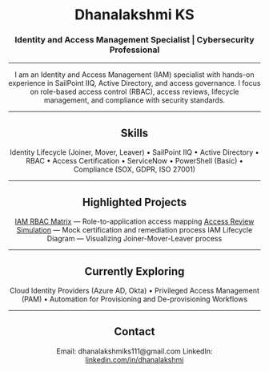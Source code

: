 <h1 align="center">Dhanalakshmi KS</h1>
<h3 align="center">Identity and Access Management Specialist | Cybersecurity Professional</h3>

---

<p align="center">
I am an Identity and Access Management (IAM) specialist with hands-on experience in SailPoint IIQ, Active Directory, and access governance.  
I focus on role-based access control (RBAC), access reviews, lifecycle management, and compliance with security standards.  
</p>

---

<h2 align="center">Skills</h2>

<p align="center">
Identity Lifecycle (Joiner, Mover, Leaver) • SailPoint IIQ • Active Directory • RBAC •  
Access Certification • ServiceNow • PowerShell (Basic) • Compliance (SOX, GDPR, ISO 27001)
</p>

---

<h2 align="center">Highlighted Projects</h2>

<p align="center">
<a href="https://github.com/AccessPilotX/IAM-RBAC-Matrix">IAM RBAC Matrix</a> — Role-to-application access mapping  
<a href="https://github.com/AccessPilotX/Access-Review-Sample">Access Review Simulation</a> — Mock certification and remediation process  
IAM Lifecycle Diagram — Visualizing Joiner-Mover-Leaver process
</p>

---

<h2 align="center">Currently Exploring</h2>

<p align="center">
Cloud Identity Providers (Azure AD, Okta) • Privileged Access Management (PAM) •  
Automation for Provisioning and De-provisioning Workflows
</p>

---

<h2 align="center">Contact</h2>

<p align="center">
Email: dhanalakshmiks111@gmail.com  
LinkedIn: <a href="https://www.linkedin.com/in/dhanalakshmi">linkedin.com/in/dhanalakshmi</a>  
</p>
